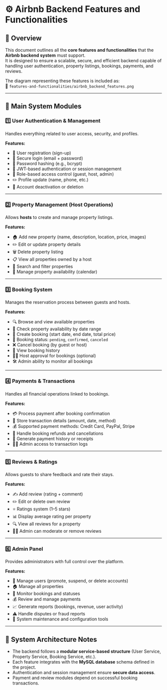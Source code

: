 # ⚙️ Airbnb Backend Features and Functionalities

## 📘 Overview
This document outlines all the **core features and functionalities** that the **Airbnb backend system** must support.  
It is designed to ensure a scalable, secure, and efficient backend capable of handling user authentication, property listings, bookings, payments, and reviews.

The diagram representing these features is included as:  
📄 `features-and-functionalities/airbnb_backend_features.png`

---

## 🧩 Main System Modules

### 1️⃣ User Authentication & Management
Handles everything related to user access, security, and profiles.

**Features:**
- 🧍 User registration (sign-up)
- 🔐 Secure login (email + password)
- 🔑 Password hashing (e.g., bcrypt)
- 🪪 JWT-based authentication or session management
- 🧠 Role-based access control (guest, host, admin)
- ✏️ Profile update (name, phone, etc.)
- 🚫 Account deactivation or deletion

---

### 2️⃣ Property Management (Host Operations)
Allows **hosts** to create and manage property listings.

**Features:**
- 🏠 Add new property (name, description, location, price, images)
- ✏️ Edit or update property details
- 🗑️ Delete property listing
- 📋 View all properties owned by a host
- 🔎 Search and filter properties
- 📅 Manage property availability (calendar)

---

### 3️⃣ Booking System
Manages the reservation process between guests and hosts.

**Features:**
- 🔍 Browse and view available properties
- 📆 Check property availability by date range
- 🧾 Create booking (start date, end date, total price)
- 🔄 Booking status: `pending`, `confirmed`, `canceled`
- ❌ Cancel booking (by guest or host)
- 👀 View booking history
- 🧑‍💼 Host approval for bookings (optional)
- 🛠️ Admin ability to monitor all bookings

---

### 4️⃣ Payments & Transactions
Handles all financial operations linked to bookings.

**Features:**
- 💳 Process payment after booking confirmation
- 🧾 Store transaction details (amount, date, method)
- 💰 Supported payment methods: Credit Card, PayPal, Stripe
- 🔁 Handle booking refunds and cancellations
- 📜 Generate payment history or receipts
- 🧑‍💼 Admin access to transaction logs

---

### 5️⃣ Reviews & Ratings
Allows guests to share feedback and rate their stays.

**Features:**
- ✍️ Add review (rating + comment)
- ✏️ Edit or delete own review
- ⭐ Ratings system (1–5 stars)
- 📊 Display average rating per property
- 🔍 View all reviews for a property
- 🧑‍💼 Admin can moderate or remove reviews

---

### 6️⃣ Admin Panel
Provides administrators with full control over the platform.

**Features:**
- 👥 Manage users (promote, suspend, or delete accounts)
- 🏠 Manage all properties
- 📅 Monitor bookings and statuses
- 💰 Review and manage payments
- 📈 Generate reports (bookings, revenue, user activity)
- ⚠️ Handle disputes or fraud reports
- 🔧 System maintenance and configuration tools

---

## 🧠 System Architecture Notes

- The backend follows a **modular service-based structure** (User Service, Property Service, Booking Service, etc.).
- Each feature integrates with the **MySQL database** schema defined in the project.
- Authentication and session management ensure **secure data access**.
- Payment and review modules depend on successful booking transactions.

